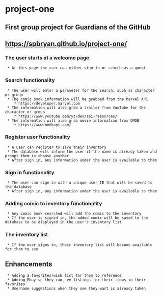 # project-one
## **First group project for Guardians of the GitHub**
## **https://spbryan.github.io/project-one/**

### **The user starts at a welcome page**
     * At this page the user can either sign in or search as a guest
### **Search functionality**
     * The user will enter a parameter for the search, such as character or group
     * The comic book information will be grabbed from the Marvel API
        * https://developer.marvel.com
     * The information will also grab a trailer from YouTube for the character or group
        * https://www.youtube.com/yt/dev/api-resources/
     * The information will also grab movie information from OMDB
        * https://www.omdbapi.com/
### **Register user functionality**
     * A user can register to save their inventory
     * The database will inform the user if the name is already taken and prompt them to choose another
     * After sign in, any information under the user is available to them
### **Sign in functionality**
     * The user can sign in with a unique user ID that will be saved to the database
     * After sign in, any information under the user is available to them
### **Adding comic to inventory functionality**
     * Any comic book searched will add the comic to the inventory
     * If the user is signed in, the added comic will be saved to the database to be displayed in the user's inventory list
### **The inventory list**
     * If the user signs in, their inventory list will become available for them to see
## **Enhancements**
     * Adding a favorites/wish list for them to reference
     * Adding Ebay so they can see listings for their items in their favorites
     * Username suggestions when they one they want is already taken